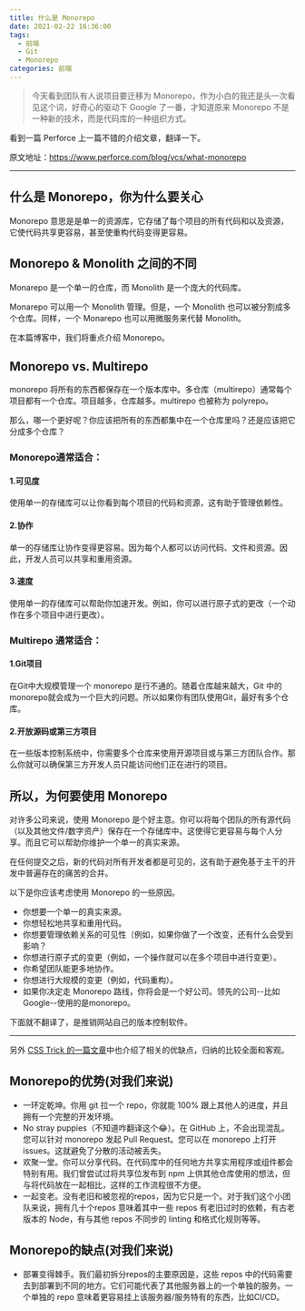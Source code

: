 ```yaml
---
title: 什么是 Monorepo
date: 2021-02-22 16:36:00
tags: 
  - 前端
  - Git
  - Monorepo
categories: 前端
---
```


> 今天看到团队有人说项目要迁移为 Monorepo，作为小白的我还是头一次看见这个词，好奇心的驱动下 Google 了一番，才知道原来 Monorepo 不是一种新的技术，而是代码库的一种组织方式。

看到一篇 Perforce 上一篇不错的介绍文章，翻译一下。

原文地址：https://www.perforce.com/blog/vcs/what-monorepo

---

## 什么是 Monorepo，你为什么要关心

Monorepo 意思是是单一的资源库，它存储了每个项目的所有代码和以及资源，它使代码共享更容易，甚至使重构代码变得更容易。

## Monorepo & Monolith 之间的不同

Monarepo 是一个单一的仓库，而 Monolith 是一个庞大的代码库。

Monarepo 可以用一个 Monolith 管理。但是，一个 Monolith 也可以被分割成多个仓库。同样，一个 Monarepo 也可以用微服务来代替 Monolith。

在本篇博客中，我们将重点介绍 Monorepo。

## Monorepo vs. Multirepo

monorepo 将所有的东西都保存在一个版本库中。多仓库（multirepo）通常每个项目都有一个仓库。项目越多，仓库越多。multirepo 也被称为 polyrepo。

那么，哪一个更好呢？你应该把所有的东西都集中在一个仓库里吗？还是应该把它分成多个仓库？

### Monorepo通常适合：

#### 1.可见度
使用单一的存储库可以让你看到每个项目的代码和资源，这有助于管理依赖性。

#### 2.协作
单一的存储库让协作变得更容易。因为每个人都可以访问代码、文件和资源。因此，开发人员可以共享和重用资源。

#### 3.速度
使用单一的存储库可以帮助你加速开发。例如，你可以进行原子式的更改（一个动作在多个项目中进行更改）。

### Multirepo 通常适合：

#### 1.Git项目

在Git中大规模管理一个 monorepo 是行不通的。随着仓库越来越大，Git 中的monorepo就会成为一个巨大的问题。所以如果你有团队使用Git，最好有多个仓库。


#### 2.开放源码或第三方项目

在一些版本控制系统中，你需要多个仓库来使用开源项目或与第三方团队合作。那么你就可以确保第三方开发人员只能访问他们正在进行的项目。

## 所以，为何要使用 Monorepo

对许多公司来说，使用 Monorepo 是个好主意。你可以将每个团队的所有源代码（以及其他文件/数字资产）保存在一个存储库中。这使得它更容易与每个人分享。而且它可以帮助你维护一个单一的真实来源。

在任何提交之后，新的代码对所有开发者都是可见的，这有助于避免基于主干的开发中普遍存在的痛苦的合并。

以下是你应该考虑使用 Monorepo 的一些原因。

- 你想要一个单一的真实来源。
- 你想轻松地共享和重用代码。
- 你想要管理依赖关系的可见性（例如，如果你做了一个改变，还有什么会受到影响？
- 你想进行原子式的变更（例如，一个操作就可以在多个项目中进行变更）。
- 你希望团队能更多地协作。
- 你想进行大规模的变更（例如，代码重构）。
- 如果你决定走 Monorepo 路线，你将会是一个好公司。领先的公司--比如Google--使用的是monorepo。  

下面就不翻译了，是推销网站自己的版本控制软件。

---

另外 [CSS Trick 的一篇文章](https://css-tricks.com/monorepo/)中也介绍了相关的优缺点，归纳的比较全面和客观。

## Monorepo的优势(对我们来说)
- 一环定乾坤。你用 git 拉一个 repo，你就能 100% 跟上其他人的进度，并且拥有一个完整的开发环境。
- No stray puppies（不知道咋翻译这个😂）。在 GitHub 上，不会出现混乱。您可以针对 monorepo 发起 Pull Request。您可以在 monorepo 上打开 issues。这就避免了分散的活动被丢失。
- 欢聚一堂。你可以分享代码。在代码库中的任何地方共享实用程序或组件都会特别有用。我们曾尝试过将共享位发布到 npm 上供其他仓库使用的想法，但与将代码放在一起相比，这样的工作流程很不方便。
- 一起变老。没有老旧和被忽视的repos，因为它只是一个。对于我们这个小团队来说，拥有几十个repos 意味着其中一些 repos 有老旧过时的依赖，有古老版本的 Node，有与其他 repos 不同步的 linting 和格式化规则等等。

## Monorepo的缺点(对我们来说)

- 部署变得棘手。我们最初拆分repos的主要原因是，这些 repos 中的代码需要去到部署到不同的地方。它们可能代表了其他服务器上的一个单独的服务。一个单独的 repo 意味着更容易挂上该服务器/服务特有的东西，比如CI/CD。
